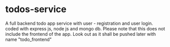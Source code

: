 # todos-service
A full backend todo app service  with user - registration and user login. coded with express js, node js and mongo db. 
Please note that this does not include the frontend of the app. Look out as it shall be pushed later with name "todo_frontend"
